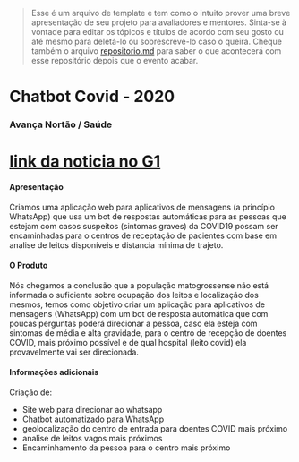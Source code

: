 >Esse é um arquivo de template e tem como o intuito prover uma breve apresentação de seu projeto para avaliadores e mentores. Sinta-se à vontade para editar os tópicos e títulos de acordo com seu gosto ou até mesmo para deletá-lo ou sobrescreve-lo caso o queira. Cheque também o arquivo [repositorio.md](https://github.com/hackingrio/template/blob/master/repositorio.md) para saber o que acontecerá com esse repositório depois que o evento acabar.

# Chatbot Covid - 2020
### Avança Nortão / Saúde

# [link da noticia no G1](https://g1.globo.com/mt/mato-grosso/noticia/2020/05/28/assistente-virtual-desenvolvida-por-alunos-e-professores-de-mt-indica-quadro-de-paciente-e-leitos-disponiveis-mais-proximos.ghtml)

#### Apresentação 

Criamos uma aplicação web para aplicativos de mensagens (a princípio WhatsApp) que usa um bot de respostas automáticas para as pessoas que estejam com casos suspeitos (sintomas graves) da COVID19 possam ser encaminhadas para o centros de receptação de pacientes com base em analise de leitos disponíveis e distancia mínima de trajeto.


#### O Produto

Nós chegamos a conclusão que a população matogrossense não está informada o suficiente sobre ocupação dos leitos e localização dos mesmos, temos como objetivo criar um aplicação para aplicativos de mensagens (WhatsApp) com um bot de resposta automática que com poucas perguntas poderá direcionar a pessoa, caso ela esteja com sintomas de média e alta gravidade, para o centro de recepção de doentes COVID, mais próximo possível e  de qual hospital (leito covid) ela provavelmente vai ser direcionada.

#### Informações adicionais 

Criação de:
- Site web para direcionar ao whatsapp
- Chatbot automatizado para WhatsApp
- geolocalização do centro de entrada para doentes COVID mais próximo
- analise de leitos vagos mais próximos
- Encaminhamento da pessoa para o centro mais próximo 
